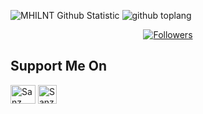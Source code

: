 <!-- Bukan Hasil Coding Gw Yak:v-->

![MHILNT Github Statistic](https://github-readme-stats.vercel.app/api?username=MHILNT&layout=compact&show_icons=true&theme=highcontrast&show_owner=true)
![github toplang](https://github-readme-stats.vercel.app/api/top-langs/?username=MHILNT&layout=compact&theme=highcontrast)
<p align="center">
<a href="https://github.com/MHILNT/followers"><img title="Followers" src="https://img.shields.io/github/followers/MHILNT?color=blue&style=flat-square"></a>
</p>

<!-- SOURCE CODE : https://github.com/Sxp-ID/Sxp-ID -->

<h2> Support Me On</h2>
<p>

<!--<a href="https://www.instagram.com/YourInsta/" target="blank"><img align="center" src="https://cdn.jsdelivr.net/npm/simple-icons@3.0.1/icons/instagram.svg" alt="Sanz" height="30" width="40" /></a>-->

<a href="https://www.youtube.com/channel/UCdRB04Q2-NtlSAiBxV5AVHg" target="blank"><img align="center" src="https://cdn.jsdelivr.net/npm/simple-icons@3.0.1/icons/youtube.svg" alt="Sanz" height="30" width="40" /></a>
<a href="https://github.com/Mhilnt" target="blank"><img align="center" src="https://cdn.jsdelivr.net/npm/simple-icons@v3/icons/github.svg" alt="Sanz" height="30" widht="40" /></a> 
